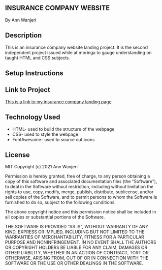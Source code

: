 INSURANCE COMPANY WEBSITE
---
By Ann Wanjeri


Description
---
This is an insurance company website landing project. It is the second independent project issued while at moringa to gauge understanding on taught HTML and CSS subjects.


Setup Instructions
---


Link to Project
---
[This is a link to my insurance company landing page](https://github.com/Wannjer1/Insurance-Website "Insurance website")


Technology Used
---
* HTML- used to build the structure of the webpage
* CSS- used to style the webpage
* FontAwesome- used to source out icons


License
---
MIT Copyright (c) 2021 Ann Wanjeri

Permission is hereby granted, free of charge, to any person obtaining a copy of this software and associated documentation files (the "Software"), to deal in the Software without restriction, including without limitation the rights to use, copy, modify, merge, publish, distribute, sublicense, and/or sell copies of the Software, and to permit persons to whom the Software is furnished to do so, subject to the following conditions:

The above copyright notice and this permission notice shall be included in all copies or substantial portions of the Software.

THE SOFTWARE IS PROVIDED "AS IS", WITHOUT WARRANTY OF ANY KIND, EXPRESS OR IMPLIED, INCLUDING BUT NOT LIMITED TO THE WARRANTIES OF MERCHANTABILITY, FITNESS FOR A PARTICULAR PURPOSE AND NONINFRINGEMENT. IN NO EVENT SHALL THE AUTHORS OR COPYRIGHT HOLDERS BE LIABLE FOR ANY CLAIM, DAMAGES OR OTHER LIABILITY, WHETHER IN AN ACTION OF CONTRACT, TORT OR OTHERWISE, ARISING FROM, OUT OF OR IN CONNECTION WITH THE SOFTWARE OR THE USE OR OTHER DEALINGS IN THE SOFTWARE.


